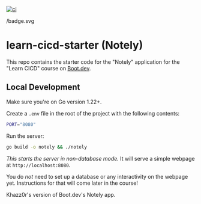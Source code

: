[![ci](https://github.com/Khazz0r/learn-cicd-starter/actions/workflows/ci.yml/badge.svg?branch=addtests)](https://github.com/Khazz0r/learn-cicd-starter/actions/workflows/ci.yml)

/badge.svg

# learn-cicd-starter (Notely)

This repo contains the starter code for the "Notely" application for the "Learn CICD" course on [Boot.dev](https://boot.dev).

## Local Development

Make sure you're on Go version 1.22+.

Create a `.env` file in the root of the project with the following contents:

```bash
PORT="8080"
```

Run the server:

```bash
go build -o notely && ./notely
```

*This starts the server in non-database mode.* It will serve a simple webpage at `http://localhost:8080`.

You do *not* need to set up a database or any interactivity on the webpage yet. Instructions for that will come later in the course!

Khazz0r's version of Boot.dev's Notely app.
